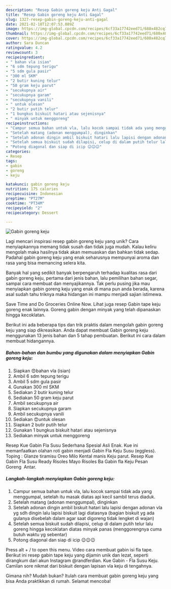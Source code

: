 ```yaml
---
description: "Resep Gabin goreng keju Anti Gagal"
title: "Resep Gabin goreng keju Anti Gagal"
slug: 1327-resep-gabin-goreng-keju-anti-gagal
date: 2021-02-18T12:07:53.089Z
image: https://img-global.cpcdn.com/recipes/6cf33a17742eed71/680x482cq70/gabin-goreng-keju-foto-resep-utama.jpg
thumbnail: https://img-global.cpcdn.com/recipes/6cf33a17742eed71/680x482cq70/gabin-goreng-keju-foto-resep-utama.jpg
cover: https://img-global.cpcdn.com/recipes/6cf33a17742eed71/680x482cq70/gabin-goreng-keju-foto-resep-utama.jpg
author: Sara Duncan
ratingvalue: 4.2
reviewcount: 3
recipeingredient:
- " bahan vla isian"
- "6 sdm tepung terigu"
- "5 sdm gula pasir"
- "300 ml SKM"
- "2 butir kuning telur"
- "50 gram keju parut"
- "secukupnya air"
- "secukupnya garam"
- "secukupnya vanili"
- " untuk olesan"
- "2 butir putih telur"
- "1 bungkus biskuit hatari atau sejenisnya"
- " minyak untuk menggoreng"
recipeinstructions:
- "Campur semua bahan untuk vla, lalu kocok sampai tidak ada yang menggumpal, setelah itu masak diatas api kecil sambil terus diaduk."
- "Setelah matang (adonan menggumpal), dinginkan"
- "Setelah adonan dingin ambil biskuit hatari lalu lapisi dengan adonan vla yg sdh dingin lalu lapisi biskuit lagi diatasnya (bagian biskuit yg ada gulanya disebelah dalam agar saat digoreng tidak lengket di wajan)"
- "Setelah semua biskuit sudah dilapisi, celup di dalam putih telur lalu goreng hingga kecoklatan diatas minyak panas (menggorengnya cuma butuh waktu yg sebentar)"
- "Potong diagonal dan siap di icip 😉😉😉"
categories:
- Resep
tags:
- gabin
- goreng
- keju

katakunci: gabin goreng keju 
nutrition: 175 calories
recipecuisine: Indonesian
preptime: "PT27M"
cooktime: "PT34M"
recipeyield: "2"
recipecategory: Dessert

---
```



![Gabin goreng keju](https://img-global.cpcdn.com/recipes/6cf33a17742eed71/680x482cq70/gabin-goreng-keju-foto-resep-utama.jpg)

Lagi mencari inspirasi resep gabin goreng keju yang unik? Cara menyiapkannya memang tidak susah dan tidak juga mudah. Kalau keliru mengolah maka hasilnya tidak akan memuaskan dan bahkan tidak sedap. Padahal gabin goreng keju yang enak seharusnya mempunyai aroma dan rasa yang bisa memancing selera kita.

Banyak hal yang sedikit banyak berpengaruh terhadap kualitas rasa dari gabin goreng keju, pertama dari jenis bahan, lalu pemilihan bahan segar, sampai cara membuat dan menyajikannya. Tak perlu pusing jika mau menyiapkan gabin goreng keju yang enak di mana pun anda berada, karena asal sudah tahu triknya maka hidangan ini mampu menjadi sajian istimewa.

Save Time and Do Groceries Online Now. Lihat juga resep Gabin tape keju goreng enak lainnya. Goreng gabin dengan minyak yang telah dipanaskan hingga kecoklatan.


Berikut ini ada beberapa tips dan trik praktis dalam mengolah gabin goreng keju yang siap dikreasikan. Anda dapat membuat Gabin goreng keju menggunakan 13 jenis bahan dan 5 tahap pembuatan. Berikut ini cara dalam membuat hidangannya.

<!--inarticleads1-->

##### Bahan-bahan dan bumbu yang digunakan dalam menyiapkan Gabin goreng keju:

1. Siapkan  😍bahan vla (isian)
1. Ambil 6 sdm tepung terigu
1. Ambil 5 sdm gula pasir
1. Gunakan 300 ml SKM
1. Sediakan 2 butir kuning telur
1. Sediakan 50 gram keju parut
1. Ambil secukupnya air
1. Siapkan secukupnya garam
1. Ambil secukupnya vanili
1. Sediakan  😍untuk olesan
1. Siapkan 2 butir putih telur
1. Gunakan 1 bungkus biskuit hatari atau sejenisnya
1. Sediakan  minyak untuk menggoreng


Resep Kue Gabin Fla Susu Sederhana Spesial Asli Enak. Kue ini memanfaatkan olahan roti gabin menjadi Gabin Fla Keju Susu (eggless). Toping : Glanze tiramisu Oreo Milo Kental manis Keju parut. Resep Kue Gabin Fla Susu Ready Risoles Mayo Risoles Ba Gabin fla Keju Pesan ️ Goreng ️ Antar. 

<!--inarticleads2-->

##### Langkah-langkah menyiapkan Gabin goreng keju:

1. Campur semua bahan untuk vla, lalu kocok sampai tidak ada yang menggumpal, setelah itu masak diatas api kecil sambil terus diaduk.
1. Setelah matang (adonan menggumpal), dinginkan
1. Setelah adonan dingin ambil biskuit hatari lalu lapisi dengan adonan vla yg sdh dingin lalu lapisi biskuit lagi diatasnya (bagian biskuit yg ada gulanya disebelah dalam agar saat digoreng tidak lengket di wajan)
1. Setelah semua biskuit sudah dilapisi, celup di dalam putih telur lalu goreng hingga kecoklatan diatas minyak panas (menggorengnya cuma butuh waktu yg sebentar)
1. Potong diagonal dan siap di icip 😉😉😉


Press alt + / to open this menu. Video cara membuat gabin isi fla tape. Berikut ini resep gabin tape keju yang dijamin unik dan lezat, seperti dirangkum dari akun Instagram @randferdian. Kue Gabin - Fla Susu Keju. Camilan sore nikmat dari biskuit dengan lapisan vla keju di tengahnya. 

Gimana nih? Mudah bukan? Itulah cara membuat gabin goreng keju yang bisa Anda praktikkan di rumah. Selamat mencoba!
